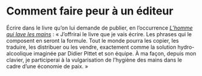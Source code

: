 # Comment faire peur à un éditeur

Écrire dans le livre qu’on lui demande de publier, en l’occurrence [*L’homme qui lave les mains*](https://tcrouzet.com/homme-qui-lave-les-mains/) : « J’offrirai le livre que je vais écrire. Les phrases qui le composent en seront la formule. Tout le monde pourra les copier, les traduire, les distribuer ou les vendre, exactement comme la solution hydro-alcoolique imaginée par Didier Pittet et son équipe. À ma façon, depuis mon clavier, je participerai à la vulgarisation de l’hygiène des mains dans le cadre d’une économie de paix. »